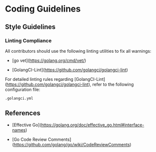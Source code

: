 # Coding Guidelines

## Style Guidelines

### Linting Compliance

All contributors should use the following linting utilities to fix all warnings:

-   \[go vet\](<https://golang.org/cmd/vet/>)

-   \[GolangCI-Lint\](<https://github.com/golangci/golangci-lint>)

For detailed linting rules regarding \[GolangCI-Lint\](<https://github.com/golangci/golangci-lint>), refer to the following configuration file:

    .golangci.yml

## References

-   \[Effective Go\](<https://golang.org/doc/effective_go.html#interface-names>)

-   \[Go Code Review Comments\](<https://github.com/golang/go/wiki/CodeReviewComments>)
